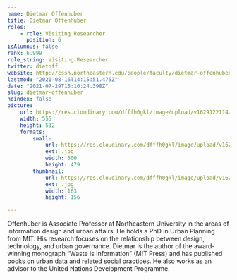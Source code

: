 ```yaml
---
name: Dietmar Offenhuber
title: Dietmar Offenhuber
roles:
    - role: Visiting Researcher
      position: 6
isAlumnus: false
rank: 6.999
role_string: Visiting Researcher
twitter: dietoff
website: http://cssh.northeastern.edu/people/faculty/dietmar-offenhuber/
lastmod: "2021-08-16T14:15:51.475Z"
date: "2021-07-29T15:10:24.398Z"
slug: dietmar-offenhuber
noindex: false
picture:
    url: https://res.cloudinary.com/dfffh0gkl/image/upload/v1629122114/dietmar_d647a16002.jpg
    width: 555
    height: 532
    formats:
        small:
            url: https://res.cloudinary.com/dfffh0gkl/image/upload/v1629122115/small_dietmar_d647a16002.jpg
            ext: .jpg
            width: 500
            height: 479
        thumbnail:
            url: https://res.cloudinary.com/dfffh0gkl/image/upload/v1629122114/thumbnail_dietmar_d647a16002.jpg
            ext: .jpg
            width: 163
            height: 156

---
```

Offenhuber is Associate Professor at Northeastern University in the areas of information design and urban affairs. He holds a PhD in Urban Planning from MIT. His research focuses on the relationship between design, technology, and urban governance. Dietmar is the author of the award-winning monograph “Waste is Information” (MIT Press) and has published books on urban data and related social practices. He also works as an advisor to the United Nations Development Programme.
